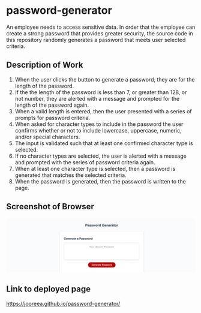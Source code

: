 # password-generator
An employee needs to access sensitive data. In order that the employee can create a strong password that provides greater security, the source code in this repository randomly generates a password that meets user selected criteria.

## Description of Work
1. When the user clicks the button to generate a password, they are for the length of the password.
2. If the the length of the password is less than 7, or greater than 128, or not number, they are alerted with a message and prompted for the length of the password again.
3. When a valid length is entered, then the user presented with a series of prompts for password criteria.
4. When asked for character types to include in the password the user confirms whether or not to include lowercase, uppercase, numeric, and/or special characters.
5. The input is validated such that at least one confirmed character type is selected.
6. If no character types are selected, the user is alerted with a message and prompted with the series of password criteria again. 
7. When at least one character type is selected, then a password is generated that matches the selected criteria.
8. When the password is generated, then the password is written to the page.

## Screenshot of Browser
![password-generator demo](./assets/images/screenshot.png)

## Link to deployed page
https://jooreea.github.io/password-generator/